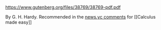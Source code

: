 https://www.gutenberg.org/files/38769/38769-pdf.pdf

By G. H. Hardy. Recommended in the [news.yc comments](https://news.ycombinator.com/item?id=40090889) for [[Calculus made easy]]